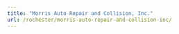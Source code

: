 ```yaml
---
title: "Morris Auto Repair and Collision, Inc."
url: /rochester/morris-auto-repair-and-collision-inc/
---
```

